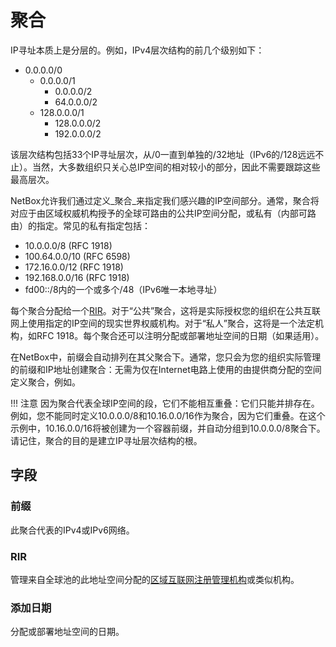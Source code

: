# 聚合

IP寻址本质上是分层的。例如，IPv4层次结构的前几个级别如下：

* 0.0.0.0/0
    * 0.0.0.0/1
        * 0.0.0.0/2
        * 64.0.0.0/2
    * 128.0.0.0/1
        * 128.0.0.0/2
        * 192.0.0.0/2

该层次结构包括33个IP寻址层次，从/0一直到单独的/32地址（IPv6的/128远远不止）。当然，大多数组织只关心总IP空间的相对较小的部分，因此不需要跟踪这些最高层次。

NetBox允许我们通过定义_聚合_来指定我们感兴趣的IP空间部分。通常，聚合将对应于由区域权威机构授予的全球可路由的公共IP空间分配，或私有（内部可路由）的指定。常见的私有指定包括：

* 10.0.0.0/8 (RFC 1918)
* 100.64.0.0/10 (RFC 6598)
* 172.16.0.0/12 (RFC 1918)
* 192.168.0.0/16 (RFC 1918)
* fd00::/8内的一个或多个/48（IPv6唯一本地寻址）

每个聚合分配给一个[RIR](./rir.md)。对于“公共”聚合，这将是实际授权您的组织在公共互联网上使用指定的IP空间的现实世界权威机构。对于“私人”聚合，这将是一个法定机构，如RFC 1918。每个聚合还可以注明分配或部署地址空间的日期（如果适用）。

在NetBox中，前缀会自动排列在其父聚合下。通常，您只会为您的组织实际管理的前缀和IP地址创建聚合：无需为仅在Internet电路上使用的由提供商分配的空间定义聚合，例如。

!!! 注意
    因为聚合代表全球IP空间的段，它们不能相互重叠：它们只能并排存在。例如，您不能同时定义10.0.0.0/8和10.16.0.0/16作为聚合，因为它们重叠。在这个示例中，10.16.0.0/16将被创建为一个容器前缀，并自动分组到10.0.0.0/8聚合下。请记住，聚合的目的是建立IP寻址层次结构的根。

## 字段

### 前缀

此聚合代表的IPv4或IPv6网络。

### RIR

管理来自全球池的此地址空间分配的[区域互联网注册管理机构](./rir.md)或类似机构。

### 添加日期

分配或部署地址空间的日期。
